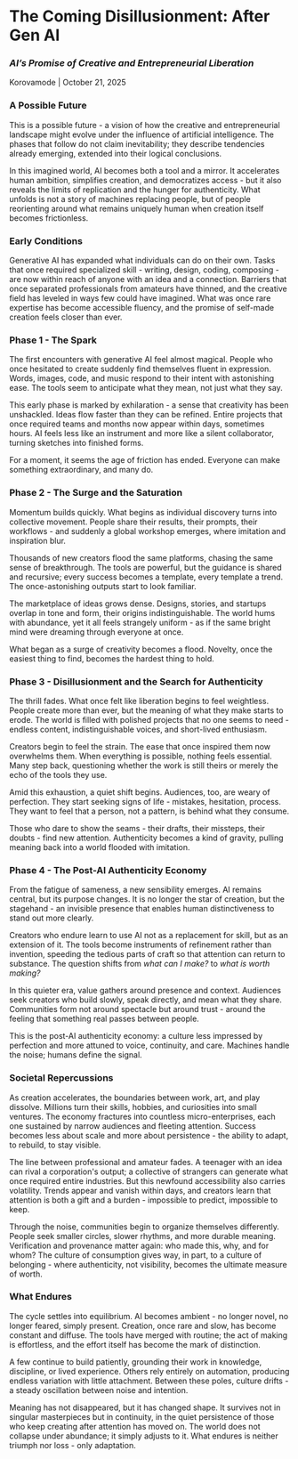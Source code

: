 # The Coming Disillusionment: After Gen AI

### *AI’s Promise of Creative and Entrepreneurial Liberation*

Korovamode | October 21, 2025

### A Possible Future

This is a possible future - a vision of how the creative and entrepreneurial landscape might evolve under the influence of artificial intelligence. The phases that follow do not claim inevitability; they describe tendencies already emerging, extended into their logical conclusions.

In this imagined world, AI becomes both a tool and a mirror. It accelerates human ambition, simplifies creation, and democratizes access - but it also reveals the limits of replication and the hunger for authenticity. What unfolds is not a story of machines replacing people, but of people reorienting around what remains uniquely human when creation itself becomes frictionless.

### Early Conditions

Generative AI has expanded what individuals can do on their own. Tasks that once required specialized skill - writing, design, coding, composing - are now within reach of anyone with an idea and a connection. Barriers that once separated professionals from amateurs have thinned, and the creative field has leveled in ways few could have imagined. What was once rare expertise has become accessible fluency, and the promise of self-made creation feels closer than ever.

### Phase 1 - The Spark

The first encounters with generative AI feel almost magical. People who once hesitated to create suddenly find themselves fluent in expression. Words, images, code, and music respond to their intent with astonishing ease. The tools seem to anticipate what they mean, not just what they say.

This early phase is marked by exhilaration - a sense that creativity has been unshackled. Ideas flow faster than they can be refined. Entire projects that once required teams and months now appear within days, sometimes hours. AI feels less like an instrument and more like a silent collaborator, turning sketches into finished forms.

For a moment, it seems the age of friction has ended. Everyone can make something extraordinary, and many do.

### Phase 2 - The Surge and the Saturation

Momentum builds quickly. What begins as individual discovery turns into collective movement. People share their results, their prompts, their workflows - and suddenly a global workshop emerges, where imitation and inspiration blur.

Thousands of new creators flood the same platforms, chasing the same sense of breakthrough. The tools are powerful, but the guidance is shared and recursive; every success becomes a template, every template a trend. The once-astonishing outputs start to look familiar.

The marketplace of ideas grows dense. Designs, stories, and startups overlap in tone and form, their origins indistinguishable. The world hums with abundance, yet it all feels strangely uniform - as if the same bright mind were dreaming through everyone at once.

What began as a surge of creativity becomes a flood. Novelty, once the easiest thing to find, becomes the hardest thing to hold.

### Phase 3 - Disillusionment and the Search for Authenticity

The thrill fades. What once felt like liberation begins to feel weightless. People create more than ever, but the meaning of what they make starts to erode. The world is filled with polished projects that no one seems to need - endless content, indistinguishable voices, and short-lived enthusiasm.

Creators begin to feel the strain. The ease that once inspired them now overwhelms them. When everything is possible, nothing feels essential. Many step back, questioning whether the work is still theirs or merely the echo of the tools they use.

Amid this exhaustion, a quiet shift begins. Audiences, too, are weary of perfection. They start seeking signs of life - mistakes, hesitation, process. They want to feel that a person, not a pattern, is behind what they consume.

Those who dare to show the seams - their drafts, their missteps, their doubts - find new attention. Authenticity becomes a kind of gravity, pulling meaning back into a world flooded with imitation.

### Phase 4 - The Post-AI Authenticity Economy

From the fatigue of sameness, a new sensibility emerges. AI remains central, but its purpose changes. It is no longer the star of creation, but the stagehand - an invisible presence that enables human distinctiveness to stand out more clearly.

Creators who endure learn to use AI not as a replacement for skill, but as an extension of it. The tools become instruments of refinement rather than invention, speeding the tedious parts of craft so that attention can return to substance. The question shifts from *what can I make?* to *what is worth making?*

In this quieter era, value gathers around presence and context. Audiences seek creators who build slowly, speak directly, and mean what they share. Communities form not around spectacle but around trust - around the feeling that something real passes between people.

This is the post-AI authenticity economy: a culture less impressed by perfection and more attuned to voice, continuity, and care. Machines handle the noise; humans define the signal.

### Societal Repercussions

As creation accelerates, the boundaries between work, art, and play dissolve. Millions turn their skills, hobbies, and curiosities into small ventures. The economy fractures into countless micro-enterprises, each one sustained by narrow audiences and fleeting attention. Success becomes less about scale and more about persistence - the ability to adapt, to rebuild, to stay visible.

The line between professional and amateur fades. A teenager with an idea can rival a corporation's output; a collective of strangers can generate what once required entire industries. But this newfound accessibility also carries volatility. Trends appear and vanish within days, and creators learn that attention is both a gift and a burden - impossible to predict, impossible to keep.

Through the noise, communities begin to organize themselves differently. People seek smaller circles, slower rhythms, and more durable meaning. Verification and provenance matter again: who made this, why, and for whom? The culture of consumption gives way, in part, to a culture of belonging - where authenticity, not visibility, becomes the ultimate measure of worth.

### What Endures

The cycle settles into equilibrium. AI becomes ambient - no longer novel, no longer feared, simply present. Creation, once rare and slow, has become constant and diffuse. The tools have merged with routine; the act of making is effortless, and the effort itself has become the mark of distinction.

A few continue to build patiently, grounding their work in knowledge, discipline, or lived experience. Others rely entirely on automation, producing endless variation with little attachment. Between these poles, culture drifts - a steady oscillation between noise and intention.

Meaning has not disappeared, but it has changed shape. It survives not in singular masterpieces but in continuity, in the quiet persistence of those who keep creating after attention has moved on. The world does not collapse under abundance; it simply adjusts to it. What endures is neither triumph nor loss - only adaptation. 